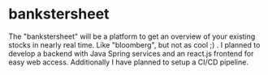 # bankstersheet
The "bankstersheet" will be a platform to get an overview of your existing stocks in nearly real time. Like "bloomberg", but not as cool ;) . I planned to develop a backend with Java Spring services and an react.js frontend for easy web access. Additionally I have planned to setup a CI/CD pipeline.
